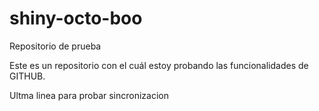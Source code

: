 # shiny-octo-boo
Repositorio de prueba

Este es un repositorio con el cuál estoy probando las funcionalidades de GITHUB.

Ultma linea para probar sincronizacion
